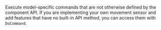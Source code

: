 Execute model-specific commands that are not otherwise defined by the component API.
If you are implementing your own movement sensor and add features that have no built-in API method, you can access them with `DoCommand`.
